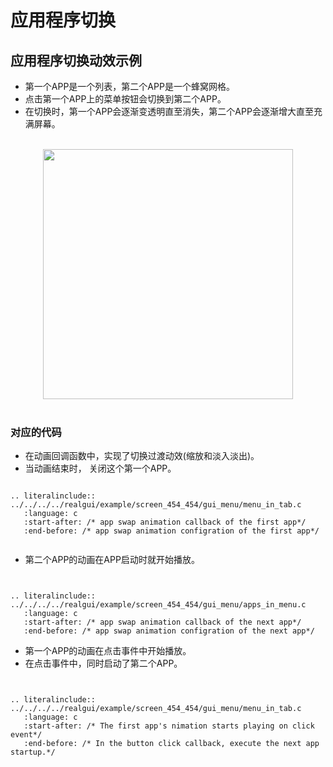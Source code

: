 
#  应用程序切换
## 应用程序切换动效示例
- 第一个APP是一个列表，第二个APP是一个蜂窝网格。
- 点击第一个APP上的菜单按钮会切换到第二个APP。
- 在切换时，第一个APP会逐渐变透明直至消失，第二个APP会逐渐增大直至充满屏幕。
<br>

<center><img width= "400" src="https://docs.realmcu.com/HoneyGUI/image/GUI-APP/Switch_APP/switch_app.gif" /></center>
<br>

### 对应的代码
- 在动画回调函数中，实现了切换过渡动效(缩放和淡入淡出)。
- 当动画结束时， 关闭这个第一个APP。

```eval_rst

.. literalinclude:: ../../../../realgui/example/screen_454_454/gui_menu/menu_in_tab.c
   :language: c
   :start-after: /* app swap animation callback of the first app*/
   :end-before: /* app swap animation configration of the first app*/


```
- 第二个APP的动画在APP启动时就开始播放。
```eval_rst


.. literalinclude:: ../../../../realgui/example/screen_454_454/gui_menu/apps_in_menu.c
   :language: c
   :start-after: /* app swap animation callback of the next app*/
   :end-before: /* app swap animation configration of the next app*/

```
- 第一个APP的动画在点击事件中开始播放。
- 在点击事件中，同时启动了第二个APP。
```eval_rst


.. literalinclude:: ../../../../realgui/example/screen_454_454/gui_menu/menu_in_tab.c
   :language: c
   :start-after: /* The first app's nimation starts playing on click event*/
   :end-before: /* In the button click callback, execute the next app startup.*/

```





